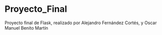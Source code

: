 # Proyecto_Final
Proyecto final de Flask, realizado por Alejandro Fernández Cortés, y Oscar Manuel Benito Martín
